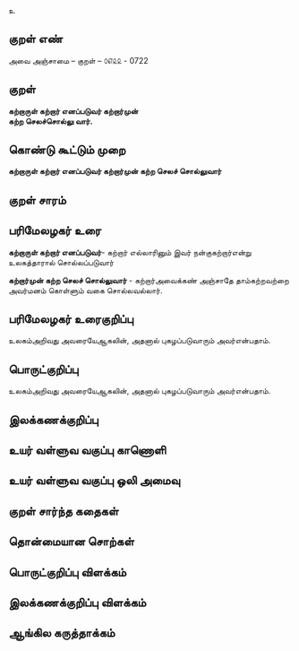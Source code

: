 உ

## குறள் எண் 

அவை அஞ்சாமை  – குறள் – ௦௭௨௨ - 0722  

## குறள் 

**கற்றாருள் கற்றார் எனப்படுவர் கற்றார்முன்  
கற்ற செலச்சொல்லு வார்.**  

## கொண்டு கூட்டும் முறை

**கற்றாருள் கற்றார் எனப்படுவர் கற்றார்முன் கற்ற செலச் சொல்லுவார்**

## குறள் சாரம் 


## பரிமேலழகர் உரை

**கற்றாருள் கற்றார் எனப்படுவர்**- கற்றார் எல்லாரினும் இவர் நன்குகற்றார்என்று உலகத்தாரால் சொல்லப்படுவார்    

**கற்றார்முன் கற்ற செலச் சொல்லுவார்** - கற்றார்அவைக்கண் அஞ்சாதே தாம்கற்றவற்றை அவர்மனம் கொள்ளும் வகை சொல்லவல்லார்.   

## பரிமேலழகர் உரைகுறிப்பு   

உலகம்அறிவது அவரையேஆகலின், அதனால் புகழப்படுவாரும் அவர்என்பதாம்.   

## பொருட்குறிப்பு 

உலகம்அறிவது அவரையேஆகலின், அதனால் புகழப்படுவாரும் அவர்என்பதாம்.   

## இலக்கணக்குறிப்பு  


## உயர் வள்ளுவ வகுப்பு காணொளி


## உயர் வள்ளுவ வகுப்பு ஒலி அமைவு 

 
## குறள் சார்ந்த கதைகள் 


## தொன்மையான சொற்கள்


## பொருட்குறிப்பு விளக்கம்


## இலக்கணக்குறிப்பு விளக்கம்


## ஆங்கில கருத்தாக்கம் 



